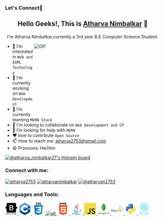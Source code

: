 ###  Let's Connect👋 


## <p align="center"> **Hello Geeks!, This is** [**Atharva Nimbalkar**](https://github.com/Atharva-Nimbalkar) :wave: </p>

<div>
<p align="center"> I'm Atharva Nimbalkar,currently a 3rd year B.E Computer Science Student. </p>
</div>

<img align="right" alt="GIF" src="https://github.com/abhisheknaiidu/abhisheknaiidu/blob/master/code.gif?raw=true" width="410" height="230" />
<p align="left">

- 👀 I’m interested in `Web and AIML Technology` <br/>
- 🔭 I’m currently working on `Web Development` <br />    
- 🌱 I’m currently learning `MERN Stack`     <br />
- 🤝 I'm looking to collaborate on `Web Development and CP`   <br />
- 🤔 I’m looking for help with `MERN`    <br />
- ❤️ love to contribute `Open Source`       <br />
- 📫 How to reach me: atharva2753@gmail.com
- 😄 Pronouns: He/Him    <br />
</p>


<!-- - 💞️ I’m looking to collaborate on ...
- 📫 How to reach me ... -->
[![@atharva_nimbalkar27's Holopin board](https://holopin.me/atharva_nimbalkar27)](https://holopin.io/@atharva_nimbalkar27)
<!---
Atharva-Nimbalkar/Atharva-Nimbalkar is a ✨ special ✨ repository because its `README.md` (this file) appears on your GitHub profile.
You can click the Preview link to take a look at your changes.
--->
<!--dev to link --->
<!-- <a href="https://app.daily.dev/AtharvaN_2753"><img src="https://api.daily.dev/devcards/297c55493efd41acb5f28cc328cb8a97.png?r=nxw" width="400" alt="Atharva Nimbalkar's Dev Card"/></a>--->
<h3 align="left">Connect with me:</h3>
<p align="left">
<a href="https://twitter.com/atharva2753" target="blank"><img align="center" src="https://raw.githubusercontent.com/rahuldkjain/github-profile-readme-generator/master/src/images/icons/Social/twitter.svg" alt="atharva2753" height="30" width="40" /></a>
<a href="https://linkedin.com/in/atharvanimbalkar" target="blank"><img align="center" src="https://raw.githubusercontent.com/rahuldkjain/github-profile-readme-generator/master/src/images/icons/Social/linked-in-alt.svg" alt="atharvanimbalkar" height="30" width="40" /></a>
<a href="https://hashnode.com/@atharvan2753" target="blank"><img align="center" src="https://raw.githubusercontent.com/rahuldkjain/github-profile-readme-generator/master/src/images/icons/Social/hashnode.svg" alt="@atharvan2753" height="30" width="40" /></a>
</p>

<h3 align="left">Languages and Tools:</h3>
<p align="left"> <a href="https://getbootstrap.com" target="_blank" rel="noreferrer"> <img src="https://raw.githubusercontent.com/devicons/devicon/master/icons/bootstrap/bootstrap-plain-wordmark.svg" alt="bootstrap" width="40" height="40"/> </a> <a href="https://www.w3schools.com/cpp/" target="_blank" rel="noreferrer"> <img src="https://raw.githubusercontent.com/devicons/devicon/master/icons/cplusplus/cplusplus-original.svg" alt="cplusplus" width="40" height="40"/> </a> <a href="https://www.w3schools.com/css/" target="_blank" rel="noreferrer"> <img src="https://raw.githubusercontent.com/devicons/devicon/master/icons/css3/css3-original-wordmark.svg" alt="css3" width="40" height="40"/> </a> <a href="https://git-scm.com/" target="_blank" rel="noreferrer"> <img src="https://www.vectorlogo.zone/logos/git-scm/git-scm-icon.svg" alt="git" width="40" height="40"/> </a> <a href="https://www.w3.org/html/" target="_blank" rel="noreferrer"> <img src="https://raw.githubusercontent.com/devicons/devicon/master/icons/html5/html5-original-wordmark.svg" alt="html5" width="40" height="40"/> </a> <a href="https://www.java.com" target="_blank" rel="noreferrer"> <img src="https://raw.githubusercontent.com/devicons/devicon/master/icons/java/java-original.svg" alt="java" width="40" height="40"/> </a> <a href="https://developer.mozilla.org/en-US/docs/Web/JavaScript" target="_blank" rel="noreferrer"> <img src="https://raw.githubusercontent.com/devicons/devicon/master/icons/javascript/javascript-original.svg" alt="javascript" width="40" height="40"/> </a> <a href="https://www.mongodb.com/" target="_blank" rel="noreferrer"> <img src="https://raw.githubusercontent.com/devicons/devicon/master/icons/mongodb/mongodb-original-wordmark.svg" alt="mongodb" width="40" height="40"/> </a> <a href="https://www.mysql.com/" target="_blank" rel="noreferrer"> <img src="https://raw.githubusercontent.com/devicons/devicon/master/icons/mysql/mysql-original-wordmark.svg" alt="mysql" width="40" height="40"/> </a> <a href="https://www.python.org" target="_blank" rel="noreferrer"> <img src="https://raw.githubusercontent.com/devicons/devicon/master/icons/python/python-original.svg" alt="python" width="40" height="40"/> </a> <a href="https://reactjs.org/" target="_blank" rel="noreferrer"> <img src="https://raw.githubusercontent.com/devicons/devicon/master/icons/react/react-original-wordmark.svg" alt="react" width="40" height="40"/> </a> </p>

